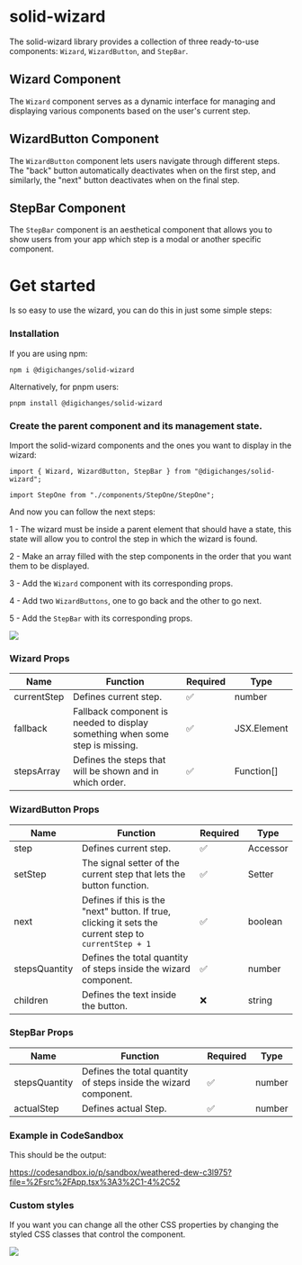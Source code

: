 # solid-wizard

The solid-wizard library provides a collection of three ready-to-use components: `Wizard`, `WizardButton`, and `StepBar`.

## Wizard Component

The `Wizard` component serves as a dynamic interface for managing and displaying various components based on the user's current step.

## WizardButton Component

The `WizardButton` component lets users navigate through different steps. The "back" button automatically deactivates when on the first step, and similarly, the "next" button deactivates when on the final step.

## StepBar Component

The `StepBar` component is an aesthetical component that allows you to show users from your app which step is a modal or another specific component.

# Get started

Is so easy to use the wizard, you can do this in just some simple steps:

### Installation

If you are using npm:

    npm i @digichanges/solid-wizard
Alternatively, for pnpm users:

    pnpm install @digichanges/solid-wizard

### Create the parent component and its management state.

Import the solid-wizard components and the ones you want to display in the wizard:

    import { Wizard, WizardButton, StepBar } from "@digichanges/solid-wizard";

    import StepOne from "./components/StepOne/StepOne";

And now you can follow the next steps:

1 - The wizard must be inside a parent element that should have a state, this state will allow you to control the step in which the wizard is found.

2 - Make an array filled with the step components in the order that you want them to be displayed.

3 - Add the `Wizard` component with its corresponding props.

4 - Add two `WizardButtons`, one to go back and the other to go next.

5 - Add the `StepBar` with its corresponding props.

![](https://cdn.discordapp.com/attachments/1138540438752612446/1138543563249029221/Screen_Shot_2023-08-08_at_3.37.21_PM.png)

### Wizard Props

| Name        | Function                                                                  | Required | Type        |
|-------------|---------------------------------------------------------------------------|----------|-------------|
| currentStep | Defines current step.                                                     | ✅        | number      |
| fallback    | Fallback component is needed to display something when some step is missing. | ✅        | JSX.Element |
| stepsArray  | Defines the steps that will be shown and in which order.                 | ✅        | Function[]  |

### WizardButton Props

| Name          | Function                                                                                              | Required | Type              |
|---------------|-------------------------------------------------------------------------------------------------------|----------|-------------------|
| step          | Defines current step.                                                                                 | ✅        | Accessor<number>  |
| setStep       | The signal setter of the current step that lets the button function.                                  | ✅        | Setter<number>    |
| next          | Defines if this is the "next" button. If true, clicking it sets the current step to `currentStep + 1` | ✅        | boolean           |
| stepsQuantity | Defines the total quantity of steps inside the wizard component.                                      | ✅        | number            |
| children      | Defines the text inside the button.                                                                   | ❌        | string            |


### StepBar Props

| Name                       | Function                                                                                       | Required | Type   |
|----------------------------|------------------------------------------------------------------------------------------------|----------|--------|
| stepsQuantity              | Defines the total quantity of steps inside the wizard component.                               | ✅        | number |
| actualStep                 | Defines actual Step.                                                                           | ✅        | number |


### Example in CodeSandbox

This should be the output:

https://codesandbox.io/p/sandbox/weathered-dew-c3l975?file=%2Fsrc%2FApp.tsx%3A3%2C1-4%2C52

### Custom styles

If you want you can change all the other CSS properties by changing the styled CSS classes that control the component.

![](https://media.discordapp.net/attachments/1077350703443492987/1082360181628878868/image.png?width=721&height=226)
